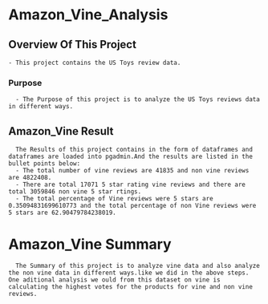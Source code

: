 # Amazon_Vine_Analysis

## Overview Of This Project
    - This project contains the US Toys review data.
### Purpose 
      - The Purpose of this project is to analyze the US Toys reviews data in different ways.
##  Amazon_Vine Result
      The Results of this project contains in the form of dataframes and dataframes are loaded into pgadmin.And the results are listed in the bullet points below:
      - The total number of vine reviews are 41835 and non vine reviews are 4822408. 
      - There are total 17071 5 star rating vine reviews and there are total 3059846 non vine 5 star rtings.
      - The total percentage of Vine reviews were 5 stars are 0.35094831699610773 and the total percentage of non Vine reviews were 5 stars are 62.90479784238019.

# Amazon_Vine Summary
      The Summary of this project is to analyze vine data and also analyze the non vine data in different ways.like we did in the above steps. One aditional analysis we ould from this dataset on vine is calculating the highest votes for the products for vine and non vine reviews.
